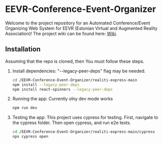 # EEVR-Conference-Event-Organizer

Welcome to the project repository for an Automated Conference/Event Organizing Web System for EEVR (Estonian Virtual and Augmented Reality Association)!
The project wiki can be found here: [Wiki](https://github.com/ElisVingisar/EEVR-Conference-Event-Organizer/wiki).


## Installation
Assuming that the repo is cloned, then You must follow these steps.
1. Install dependencies: "--legacy-peer-deps" flag may be needed.
   ```bash
   cd /EEVR-Conference-Event-Organizer/realiti-express-main
   npm install --legacy-peer-deps
   npm install react-spinners --legacy-peer-deps
2. Running the app: Currently olny dev mode works
   ```bash
   npm run dev
3. Testing the app: This project uses cypress for testing. First, navigate to the cypress folder. Then open cypress, and run e2e tests.
   ```bash
   cd /EEVR-Conference-Event-Organizer/realiti-express-main/cypress
   npx cypress open

